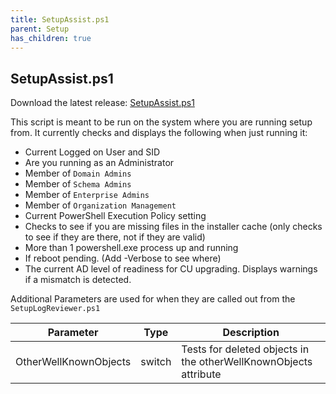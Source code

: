 ```yaml
---
title: SetupAssist.ps1
parent: Setup
has_children: true
---
```


## SetupAssist.ps1

Download the latest release: [SetupAssist.ps1](https://github.com/microsoft/CSS-Exchange/releases/latest/download/SetupAssist.ps1)

This script is meant to be run on the system where you are running setup from. It currently checks and displays the following when just running it:

- Current Logged on User and SID
- Are you running as an Administrator
- Member of `Domain Admins`
- Member of `Schema Admins`
- Member of `Enterprise Admins`
- Member of `Organization Management`
- Current PowerShell Execution Policy setting
- Checks to see if you are missing files in the installer cache (only checks to see if they are there, not if they are valid)
- More than 1 powershell.exe process up and running
- If reboot pending. (Add -Verbose to see where)
- The current AD level of readiness for CU upgrading. Displays warnings if a mismatch is detected.

Additional Parameters are used for when they are called out from the `SetupLogReviewer.ps1`

Parameter | Type | Description
-|-|-
OtherWellKnownObjects | switch | Tests for deleted objects in the otherWellKnownObjects attribute
